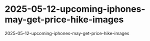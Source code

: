 # 2025-05-12-upcoming-iphones-may-get-price-hike-images
2025-05-12-upcoming-iphones-may-get-price-hike-images
